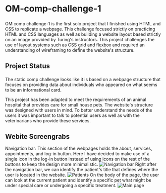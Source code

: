 # OM-comp-challenge-1
###
OM comp challenge-1 is the first solo project that I finished using HTML and CSS to replicate a webpage. This challenge focused strictly on practicing HTML and CSS languages as well as building a website layout based strictly on an image provided by Turing's instructors. This project challenges the use of layout systems such as CSS grid and flexbox and required an understanding of wireframing to define the website's structure. 

## Project Status
###
The static comp challenge looks like it is based on a webpage structure that focuses on providing data about individuals who appeared on what seems to be an informational card.

This project has been adapted to meet the requirements of an animal hospital that provides care for small house pets. The website's structure was designed with users in mind. To better understand the needs of the users it was  important to talk to potential users as well as with the veterinarians who provide these services.


## Webite Screengrabs

Navigation bar:
This section of the webpages holds the about, services, appointments, and log-in button. Here I have decided to make use of a single icon in the log-in button instead of using icons on the rest of the buttons to keep the design more minimalistic.
![Navigation bar](https://user-images.githubusercontent.com/56229864/82798059-410c4580-9e35-11ea-80e7-e81778af5fec.png)
Right after the navigation bar, we can identify the patient's title that defines where the user is located in the website.
![Patients](https://user-images.githubusercontent.com/56229864/82798234-7add4c00-9e35-11ea-9f66-9694475386b4.png)
On the body of the page, the user can look at the current patient and identify a specific pet what might be under special care or undergoing a specific treatment.
![Main page](https://user-images.githubusercontent.com/56229864/82797390-4026e400-9e34-11ea-8993-37d211e7b074.png)
